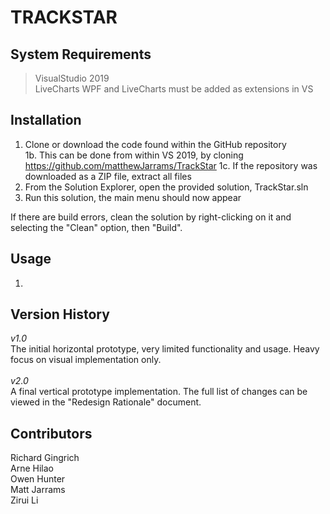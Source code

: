 # TRACKSTAR

## System Requirements
> VisualStudio 2019 </br>
> LiveCharts WPF and LiveCharts must be added as extensions in VS

## Installation
1. Clone or download the code found within the GitHub repository </br>
1b. This can be done from within VS 2019, by cloning https://github.com/matthewJarrams/TrackStar
1c. If the repository was downloaded as a ZIP file, extract all files
2. From the Solution Explorer, open the provided solution, TrackStar.sln
3. Run this solution, the main menu should now appear

If there are build errors, clean the solution by right-clicking on it and
selecting the "Clean" option, then "Build".

## Usage
1. 

## Version History
*v1.0* <br/>
The initial horizontal prototype, very limited functionality and usage.
Heavy focus on visual implementation only. </br>
</br>
*v2.0* </br>
A final vertical prototype implementation.
The full list of changes can be viewed in the "Redesign Rationale" document.</br>


## Contributors
Richard Gingrich <br/>
Arne Hilao <br/>
Owen Hunter <br/>
Matt Jarrams <br/>
Zirui Li <br/>
